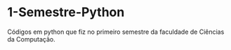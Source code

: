 # 1-Semestre-Python
Códigos em python que fiz no primeiro semestre da faculdade de Ciências da Computação.
